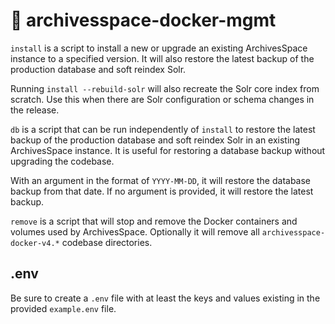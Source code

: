 # 🦫 archivesspace-docker-mgmt

`install` is a script to install a new or upgrade an existing ArchivesSpace instance to a specified version. It will also restore the latest backup of the production database and soft reindex Solr.

Running `install --rebuild-solr` will also recreate the Solr core index from scratch. Use this when there are Solr configuration or schema changes in the release.

`db` is a script that can be run independently of `install` to restore the latest backup of the production database and soft reindex Solr in an existing ArchivesSpace instance. It is useful for restoring a database backup without upgrading the codebase.

With an argument in the format of `YYYY-MM-DD`, it will restore the database backup from that date. If no argument is provided, it will restore the latest backup.

`remove` is a script that will stop and remove the Docker containers and volumes used by ArchivesSpace. Optionally it will remove all `archivesspace-docker-v4.*` codebase directories.

## .env

Be sure to create a `.env` file with at least the keys and values existing in the provided `example.env` file.
